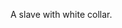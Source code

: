 A slave with white collar.

<!---
tranquilcatto/tranquilcatto is a ✨ special ✨ repository because its `README.md` (this file) appears on your GitHub profile.
You can click the Preview link to take a look at your changes.
--->
